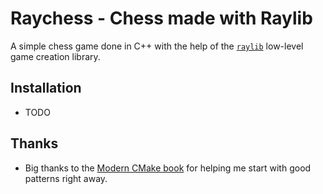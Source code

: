 # Raychess - Chess made with Raylib

A simple chess game done in C++ with the help of the [`raylib`](https://www.raylib.com/) low-level game creation library.

## Installation

- TODO

## Thanks

- Big thanks to the [Modern CMake book](https://cliutils.gitlab.io/modern-cmake/) for helping me start with good patterns right away.
